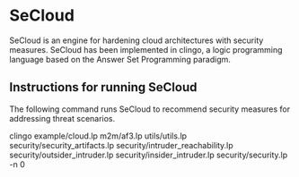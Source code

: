# SeCloud

SeCloud is an engine for hardening cloud architectures with security measures. SeCloud has been implemented in clingo, a logic programming language based on the Answer Set Programming paradigm.

## Instructions for running SeCloud

The following command runs SeCloud to recommend security measures for addressing threat scenarios.

clingo example/cloud.lp m2m/af3.lp utils/utils.lp security/security_artifacts.lp security/intruder_reachability.lp security/outsider_intruder.lp security/insider_intruder.lp security/security.lp -n 0


